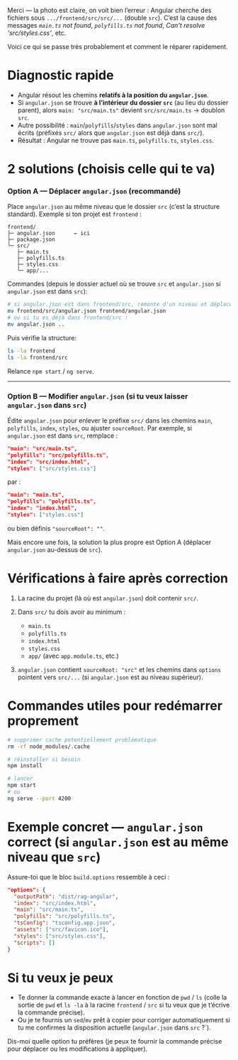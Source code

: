 Merci — la photo est claire, on voit bien l’erreur : Angular cherche des fichiers sous `.../frontend/src/src/...` (double `src`). C’est la cause des messages *`main.ts` not found*, *`polyfills.ts` not found*, *Can't resolve 'src/styles.css'*, etc.

Voici ce qui se passe très probablement et comment le réparer rapidement.

# Diagnostic rapide

* Angular résout les chemins **relatifs à la position du `angular.json`**.
* Si `angular.json` se trouve **à l’intérieur du dossier `src`** (au lieu du dossier parent), alors `main: "src/main.ts"` devient `src/src/main.ts` → doublon `src`.
* Autre possibilité : `main`/`polyfills`/`styles` dans `angular.json` sont mal écrits (préfixés `src/` alors que `angular.json` est déjà dans `src/`).
* Résultat : Angular ne trouve pas `main.ts`, `polyfills.ts`, `styles.css`.

# 2 solutions (choisis celle qui te va)

### Option A — **Déplacer `angular.json` (recommandé)**

Place `angular.json` au même niveau que le dossier `src` (c’est la structure standard). Exemple si ton projet est `frontend` :

```
frontend/
├─ angular.json      ← ici
├─ package.json
└─ src/
   ├─ main.ts
   ├─ polyfills.ts
   ├─ styles.css
   └─ app/...
```

Commandes (depuis le dossier actuel où se trouve `src` et `angular.json` si `angular.json` est dans `src`):

```bash
# si angular.json est dans frontend/src, remonte d'un niveau et déplace
mv frontend/src/angular.json frontend/angular.json
# ou si tu es déjà dans frontend/src :
mv angular.json ..
```

Puis vérifie la structure:

```bash
ls -la frontend
ls -la frontend/src
```

Relance `npm start` / `ng serve`.

---

### Option B — Modifier `angular.json` (si tu veux laisser `angular.json` dans `src`)

Édite `angular.json` pour enlever le préfixe `src/` dans les chemins `main`, `polyfills`, `index`, `styles`, ou ajuster `sourceRoot`. Par exemple, si `angular.json` est dans `src`, remplace :

```json
"main": "src/main.ts",
"polyfills": "src/polyfills.ts",
"index": "src/index.html",
"styles": ["src/styles.css"]
```

par :

```json
"main": "main.ts",
"polyfills": "polyfills.ts",
"index": "index.html",
"styles": ["styles.css"]
```

ou bien définis `"sourceRoot": ""`.

Mais encore une fois, la solution la plus propre est Option A (déplacer `angular.json` au-dessus de `src`).

# Vérifications à faire après correction

1. La racine du projet (là où est `angular.json`) doit contenir `src/`.
2. Dans `src/` tu dois avoir au minimum :

   * `main.ts`
   * `polyfills.ts`
   * `index.html`
   * `styles.css`
   * `app/` (avec `app.module.ts`, etc.)
3. `angular.json` contient `sourceRoot: "src"` et les chemins dans `options` pointent vers `src/...` (si `angular.json` est au niveau supérieur).

# Commandes utiles pour redémarrer proprement

```bash
# supprimer cache potentiellement problématique
rm -rf node_modules/.cache

# réinstaller si besoin
npm install

# lancer
npm start
# ou
ng serve --port 4200
```

# Exemple concret — `angular.json` correct (si `angular.json` est au même niveau que `src`)

Assure-toi que le bloc `build.options` ressemble à ceci :

```json
"options": {
  "outputPath": "dist/rag-angular",
  "index": "src/index.html",
  "main": "src/main.ts",
  "polyfills": "src/polyfills.ts",
  "tsConfig": "tsconfig.app.json",
  "assets": ["src/favicon.ico"],
  "styles": ["src/styles.css"],
  "scripts": []
}
```

# Si tu veux je peux

* Te donner la commande exacte à lancer en fonction de `pwd` / `ls` (colle la sortie de `pwd` et `ls -la` à la racine `frontend` / `src` si tu veux que je t’écrive la commande précise).
* Ou je te fournis un `sed`/`mv` prêt à copier pour corriger automatiquement si tu me confirmes la disposition actuelle (`angular.json` dans `src` ?`).

Dis-moi quelle option tu préfères (je peux te fournir la commande précise pour déplacer ou les modifications à appliquer).
